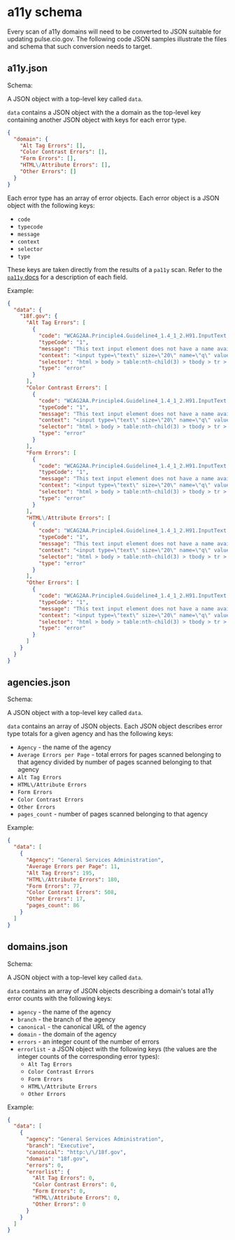 # a11y schema

Every scan of a11y domains will need to be converted to JSON suitable for updating pulse.cio.gov. The following code JSON samples illustrate the files and schema that such conversion needs to target.

## a11y.json

Schema:

A JSON object with a top-level key called `data`.

`data` contains a JSON object with the a domain as the top-level key containing another JSON object with keys for each error type.

```json
{
  "domain": {
    "Alt Tag Errors": [],
    "Color Contrast Errors": [],
    "Form Errors": [],
    "HTML\/Attribute Errors": [],
    "Other Errors": []
  }
}
```

Each error type has an array of error objects. Each error object is a JSON object with the following keys:

- `code`
- `typecode`
- `message`
- `context`
- `selector`
- `type`

These keys are taken directly from the results of a `pa11y` scan. Refer to the [`pa11y` docs](https://github.com/pa11y/pa11y) for a description of each field.

Example:

```json
{
  "data": {
    "18f.gov": {
      "Alt Tag Errors": [
        {
          "code": "WCAG2AA.Principle4.Guideline4_1.4_1_2.H91.InputText.Name",
          "typeCode": "1",
          "message": "This text input element does not have a name available to an accessibility API. Valid names are: label element, title attribute.",
          "context": "<input type=\"text\" size=\"20\" name=\"q\" value=\"\">",
          "selector": "html > body > table:nth-child(3) > tbody > tr > td > table > tbody > tr > td:nth-child(2) > input:nth-child(1)",
          "type": "error"
        }
      ],
      "Color Contrast Errors": [
        {
          "code": "WCAG2AA.Principle4.Guideline4_1.4_1_2.H91.InputText.Name",
          "typeCode": "1",
          "message": "This text input element does not have a name available to an accessibility API. Valid names are: label element, title attribute.",
          "context": "<input type=\"text\" size=\"20\" name=\"q\" value=\"\">",
          "selector": "html > body > table:nth-child(3) > tbody > tr > td > table > tbody > tr > td:nth-child(2) > input:nth-child(1)",
          "type": "error"
        }
      ],
      "Form Errors": [
        {
          "code": "WCAG2AA.Principle4.Guideline4_1.4_1_2.H91.InputText.Name",
          "typeCode": "1",
          "message": "This text input element does not have a name available to an accessibility API. Valid names are: label element, title attribute.",
          "context": "<input type=\"text\" size=\"20\" name=\"q\" value=\"\">",
          "selector": "html > body > table:nth-child(3) > tbody > tr > td > table > tbody > tr > td:nth-child(2) > input:nth-child(1)",
          "type": "error"
        }
      ],
      "HTML\/Attribute Errors": [
        {
          "code": "WCAG2AA.Principle4.Guideline4_1.4_1_2.H91.InputText.Name",
          "typeCode": "1",
          "message": "This text input element does not have a name available to an accessibility API. Valid names are: label element, title attribute.",
          "context": "<input type=\"text\" size=\"20\" name=\"q\" value=\"\">",
          "selector": "html > body > table:nth-child(3) > tbody > tr > td > table > tbody > tr > td:nth-child(2) > input:nth-child(1)",
          "type": "error"
        }
      ],
      "Other Errors": [
        {
          "code": "WCAG2AA.Principle4.Guideline4_1.4_1_2.H91.InputText.Name",
          "typeCode": "1",
          "message": "This text input element does not have a name available to an accessibility API. Valid names are: label element, title attribute.",
          "context": "<input type=\"text\" size=\"20\" name=\"q\" value=\"\">",
          "selector": "html > body > table:nth-child(3) > tbody > tr > td > table > tbody > tr > td:nth-child(2) > input:nth-child(1)",
          "type": "error"
        }
      ]
    }
  }
}      
```

## agencies.json

Schema:

A JSON object with a top-level key called `data`.

`data` contains an array of JSON objects. Each JSON object describes error type totals for a given agency and has the following keys:

- `Agency` - the name of the agency
- `Average Errors per Page` - total errors for pages scanned belonging to that agency divided by number of pages scanned belonging to that agency
- `Alt Tag Errors`
- `HTML\/Attribute Errors`
- `Form Errors`
- `Color Contrast Errors`
- `Other Errors`
- `pages_count` - number of pages scanned belonging to that agency

Example:

```json
{
  "data": [
    {
      "Agency": "General Services Administration",
      "Average Errors per Page": 11,
      "Alt Tag Errors": 195,
      "HTML\/Attribute Errors": 180,
      "Form Errors": 77,
      "Color Contrast Errors": 508,
      "Other Errors": 17,
      "pages_count": 86
    }
  ]
}
```

## domains.json

Schema:

A JSON object with a top-level key called `data`.

`data` contains an array of JSON objects describing a domain's total a11y error counts with the following keys:

- `agency` - the name of the agency
- `branch` - the branch of the agency
- `canonical` -  the canonical URL of the agency
- `domain` - the domain of the agency
- `errors` - an integer count of the number of errors
- `errorlist` - a JSON object with the following keys (the values are the integer counts of the corresponding error types):
  - `Alt Tag Errors`
  - `Color Contrast Errors`
  - `Form Errors`
  - `HTML\/Attribute Errors`
  - `Other Errors`

Example:

```json
{
  "data": [
    {
      "agency": "General Services Administration",
      "branch": "Executive",
      "canonical": "http:\/\/18f.gov",
      "domain": "18f.gov",
      "errors": 0,
      "errorlist": {
        "Alt Tag Errors": 0,
        "Color Contrast Errors": 0,
        "Form Errors": 0,
        "HTML\/Attribute Errors": 0,
        "Other Errors": 0
      }
    }
  ]
}
```
